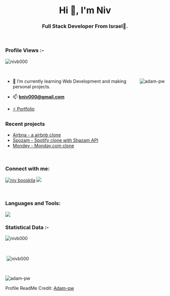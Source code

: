 <h1 align="center">Hi 👋, I'm Niv</h1>
<h3 align="center">Full Stack Developer From Israel🌟.</h3>

<br>

<p align="right"> <h3>Profile Views :-</h3> <img src="https://komarev.com/ghpvc/?username=nivb000&label=Profile%20views&color=0e75b6&style=flat"
    alt="nivb000" /> 
  </p>

<br>

<p><img align="right" src="https://github.com/Adam-pw/Adam-pw/blob/main/animation_500_kxa883sd.gif" alt="adam-pw" /></p>


- 🌱 I’m currently learning Web Development and making personal projects.

- 📫 **bniv000@gmail.com**

- <a href="https://nivb.netlify.app" target="_blank">⚡ Portfolio</a>

### Recent projects

- [Airbna - a airbnb clone](https://github.com/nivb000/sprint4-frontend)
- [Spozam - Spotify clone with Shazam API](https://github.com/nivb000/spozam)
- [Mondey - Monday.com clone](https://mondey.up.railway.app/)

<br>

<h3 align="left">Connect with me:</h3>
<p align="left">
	<a href="https://www.linkedin.com/in/niv-booskila-8095781ba/" target="blank">
		<img src="https://img.icons8.com/doodle/40/000000/linkedin--v2.png" alt="niv booskila" /></a>
	<a target="_blank" href="https://stackoverflow.com/users/9758104/niv">
		<img src="https://img.icons8.com/external-tal-revivo-color-tal-revivo/40/000000/external-stack-overflow-is-a-question-and-answer-site-for-professional-logo-color-tal-revivo.png"></a>
</p>

<br>

<h3 align="left">Languages and Tools:</h3>
<img src="https://skillicons.dev/icons?i=react,nextjs,vuejs,angular,redux,nodejs,express,mongodb,postgresql,dotnet,scss,tailwindcss,html,css,javascript,typescript,python&perline=6" />


<br>

<h3>Statistical Data :-</h3>
<p><img align="center"
    src="https://github-readme-stats.vercel.app/api/top-langs?username=nivb000&show_icons=true&locale=en&bg_color=0d1117&text_color=ffffff&layout=compact"
    alt="nivb000" 
    bg_color=#808080/></p>

<br>

<p>&nbsp;<img align="center" src="https://github-readme-stats.vercel.app/api?username=nivb000&show_icons=true&locale=en&bg_color=0d1117&text_color=ffffff&repo=convoychat"
    alt="nivb000" /></p>

<br>

<p><img align="center" src="https://github-readme-streak-stats.herokuapp.com/?user=Adam-pw&theme=dark&background=0d1117&date_format=M%20j%5B%2C%20Y%5D" alt="adam-pw" /></p>


Profile ReadMe Credit: [Adam-pw](https://github.com/Adam-pw)
